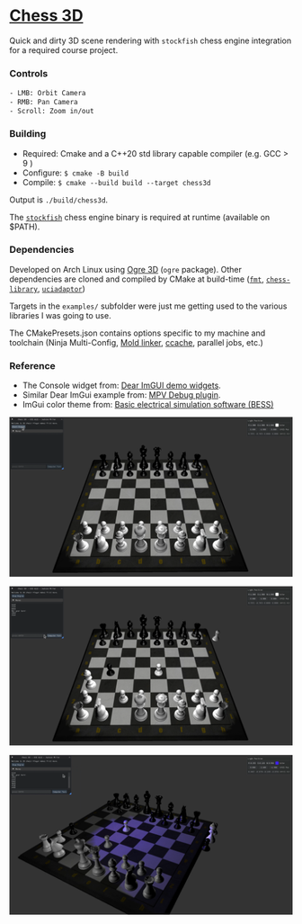 # [Chess 3D](https://github.com/jack-mil/chess-3d)

Quick and dirty 3D scene rendering with `stockfish` chess engine integration for a required course project.

### Controls 
    - LMB: Orbit Camera
    - RMB: Pan Camera
    - Scroll: Zoom in/out

### Building
- Required: Cmake and a C++20 std library capable compiler (e.g. GCC > 9 )
- Configure: `$ cmake -B build`
- Compile: `$ cmake --build build --target chess3d`

Output is `./build/chess3d`.

The [`stockfish`](https://stockfishchess.org/) chess engine binary is required at runtime (available on $PATH).

### Dependencies
Developed on Arch Linux using [Ogre 3D](https://www.ogre3d.org/) (`ogre` package).
Other dependencies are cloned and compiled by CMake at build-time ([`fmt`](https://github.com/fmtlib/fmt), [`chess-library`](https://github.com/Disservin/chess-library), [`uciadaptor`](https://gitlab.com/manzerbredes/uciadapter.git))

Targets in the `examples/` subfolder were just me getting used to the various libraries I was going to use.

The CMakePresets.json contains options specific to my machine and toolchain (Ninja Multi-Config, [Mold linker](https://gitlab.com/manzerbredes/uciadapter.git), [ccache](https://ccache.dev/), parallel jobs, etc.)

### Reference
- The Console widget from: [Dear ImGUI demo widgets](https://github.com/ocornut/imgui/blob/master/imgui_demo.cpp).
- Similar Dear ImGui example from: [MPV Debug plugin](https://github.com/tsl0922/mpv-debug-plugin).
- ImGui color theme from: [Basic electrical simulation software (BESS)](https://github.com/shivang51/bess/blob/main/Bess/src/settings/themes.cpp)

![screenshot_1](/images/2024-12-05%2022-32-00.mkv-00:00:26.533.png)

![screenshot_2](images/2024-12-05%2022-32-00.mkv-00:01:35.267.png)

![screenshot_3](images/2024-12-05%2022-32-00.mkv-00:02:53.767.png)
